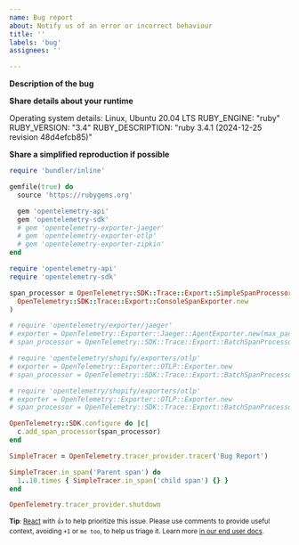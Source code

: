 ```yaml
---
name: Bug report
about: Notify us of an error or incorrect behaviour
title: ''
labels: 'bug'
assignees: ''

---
```


<!--

NOTE: Please use this form to submit bugs or demonstrations of non spec compliant behaviour

-->

**Description of the bug**

<!--

If this for behaviour that is not compliant with the OpenTelemetry Specification, please describe
what happened and what you expected with a link to the relevant portion of the spec.

-->

**Share details about your runtime**

Operating system details: Linux, Ubuntu 20.04 LTS
RUBY_ENGINE: "ruby"
RUBY_VERSION: "3.4"
RUBY_DESCRIPTION: "ruby 3.4.1 (2024-12-25 revision 48d4efcb85)"

**Share a simplified reproduction if possible**

```rb
require 'bundler/inline'

gemfile(true) do
  source 'https://rubygems.org'

  gem 'opentelemetry-api'
  gem 'opentelemetry-sdk'
  # gem 'opentelemetry-exporter-jaeger'
  # gem 'opentelemetry-exporter-otlp'
  # gem 'opentelemetry-exporter-zipkin'
end

require 'opentelemetry-api'
require 'opentelemetry-sdk'

span_processor = OpenTelemetry::SDK::Trace::Export::SimpleSpanProcessor.new(
  OpenTelemetry::SDK::Trace::Export::ConsoleSpanExporter.new
)

# require 'opentelemetry/exporter/jaeger'
# exporter = OpenTelemetry::Exporter::Jaeger::AgentExporter.new(max_packet_size: 9 * 1024)
# span_processor = OpenTelemetry::SDK::Trace::Export::BatchSpanProcessor.new(exporter)

# require 'opentelemetry/shopify/exporters/otlp'
# exporter = OpenTelemetry::Exporter::OTLP::Exporter.new
# span_processor = OpenTelemetry::SDK::Trace::Export::BatchSpanProcessor.new(exporter)

# require 'opentelemetry/shopify/exporters/otlp'
# exporter = OpenTelemetry::Exporter::OTLP::Exporter.new
# span_processor = OpenTelemetry::SDK::Trace::Export::BatchSpanProcessor.new(exporter)

OpenTelemetry::SDK.configure do |c|
  c.add_span_processor(span_processor)
end

SimpleTracer = OpenTelemetry.tracer_provider.tracer('Bug Report')

SimpleTracer.in_span('Parent span') do
  1..10.times { SimpleTracer.in_span('child span') {} }
end

OpenTelemetry.tracer_provider.shutdown
```

<sub>**Tip**: [React](https://github.blog/news-insights/product-news/add-reactions-to-pull-requests-issues-and-comments/) with 👍 to help prioritize this issue. Please use comments to provide useful context, avoiding `+1` or `me too`, to help us triage it. Learn more [in our end user docs](https://opentelemetry.io/community/end-user/issue-participation/).</sub>
